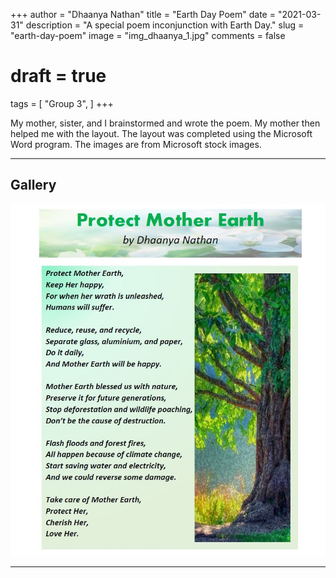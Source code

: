 +++
author = "Dhaanya Nathan"
title = "Earth Day Poem"
date = "2021-03-31"
description = "A special poem inconjunction with Earth Day."
slug = "earth-day-poem"
image = "img_dhaanya_1.jpg"
comments = false
# draft = true
tags = [
    "Group 3",
]
+++

My mother, sister, and I brainstormed and wrote the poem. My mother then helped me with the layout. The layout was completed using the Microsoft Word program. The images are from Microsoft stock images.

---

## Gallery

![](img_dhaanya_1.jpg)

---